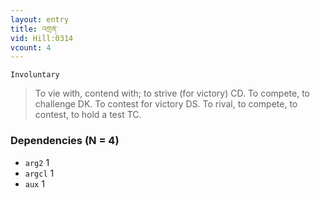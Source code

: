 ```yaml
---
layout: entry
title: འགྲན་
vid: Hill:0314
vcount: 4
---
```

`Involuntary` 
> To vie with, contend with; to strive (for victory) CD\.
 To compete, to challenge DK\.
To contest for victory DS\.
 To rival, to compete, to contest, to hold a test TC\.

### Dependencies (N = 4)
* `arg2` 1
* `argcl` 1
* `aux` 1


